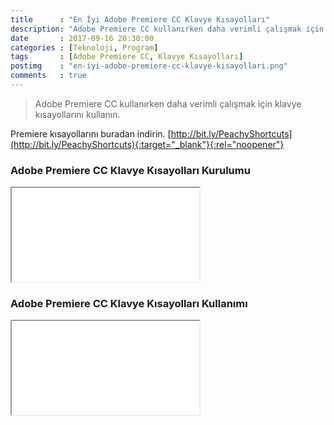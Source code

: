 ```yaml
---
title      : "En İyi Adobe Premiere CC Klavye Kısayolları"
description: "Adobe Premiere CC kullanırken daha verimli çalışmak için klavye kısayollarını kullanın."
date       : 2017-09-16 20:30:00
categories : [Teknoloji, Program]
tags       : [Adobe Premiere CC, Klavye Kısayolları]
postimg    : "en-iyi-adobe-premiere-cc-klavye-kisayollari.png"
comments   : true
---
```


> Adobe Premiere CC kullanırken daha verimli çalışmak için klavye kısayollarını kullanın.

Premiere kısayollarını buradan indirin. [http://bit.ly/PeachyShortcuts](http://bit.ly/PeachyShortcuts){:target="_blank"}{:rel="noopener"}

### Adobe Premiere CC Klavye Kısayolları Kurulumu

<div class="embed-responsive embed-responsive-16by9">
  <iframe class="embed-responsive-item" src="//www.youtube.com/embed/LtBzsq-ZN4g"></iframe>
</div>

### Adobe Premiere CC Klavye Kısayolları Kullanımı

<div class="embed-responsive embed-responsive-16by9">
  <iframe class="embed-responsive-item" src="//www.youtube.com/embed/QBkFhIFcZak"></iframe>
</div>
